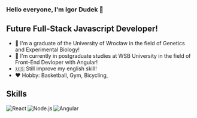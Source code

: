 ### Hello everyone, I'm Igor Dudek 👋

## Future Full-Stack Javascript Developer!

- :school: I'm a graduate of the University of Wrocław in the field of Genetics and Experimental Biology!
- :school_satchel: I'm currently in postgraduate studies at WSB University in the field of Front-End Devloper with Angular!
- :us: Still improve my english skill!
- :hearts: Hobby: Basketball, Gym, Bicycling,

## Skills

<img align="left" alt="React" src="https://progress-bar.dev/75/?title=React&width=200" />
<img align="left" alt="Node.js" src="https://progress-bar.dev/60/?title=Node.js&width=200" />
<img align="left" alt="Angular" src="https://progress-bar.dev/5/?title=Angular&width=200" />
